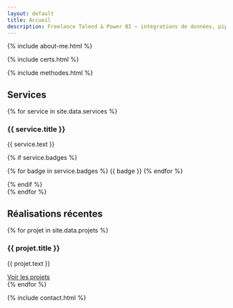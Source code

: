 ```yaml
---
layout: default
title: Accueil
description: Freelance Talend & Power BI – intégrations de données, pipelines ETL, modélisation DAX et dashboards performants. Disponibilité rapide, résultats mesurables.
---
```

<!-- ABOUT ME -->
{% include about-me.html %}

<!-- CERTS -->
{% include certs.html %}

<!-- METHODES -->
{% include methodes.html %}


<!-- SERVICES -->
<section id="services" class="section" aria-labelledby="services-title">
  <h2 id="services-title">Services</h2>
  <div class="grid cols-2">
    {% for service in site.data.services %}
      <div class="card">
        <h3>{{ service.title }}</h3>
        <p>{{ service.text }}</p>
        {% if service.badges %}
          <p>
            {% for badge in service.badges %}
              <span class="badge">{{ badge }}</span>
            {% endfor %}
          </p>
        {% endif %}
      </div>
    {% endfor %}
  </div>
</section>
<!-- END SERVICES -->


<!-- REALISATIONS -->
<section id="realisation" class="section" aria-labelledby="work-title">
  <h2 id="work-title">Réalisations récentes</h2>
  <div class="grid cols-2">
    {% for projet in site.data.projets %}
      <article class="card">
        <h3>{{ projet.title }}</h3>
        <p class="lead">{{ projet.text }}</p>
        <a class="btn" href="{{ projet.link }}">Voir les projets</a>
      </article>
    {% endfor %}
  </div>
</section>

<!-- END REALISATIONS -->

{% include contact.html %}
